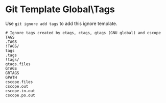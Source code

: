 Git Template Global\Tags
===

Use `git ignore add tags` to add this ignore template.

```
# Ignore tags created by etags, ctags, gtags (GNU global) and cscope
TAGS
.TAGS
!TAGS/
tags
.tags
!tags/
gtags.files
GTAGS
GRTAGS
GPATH
cscope.files
cscope.out
cscope.in.out
cscope.po.out

```
